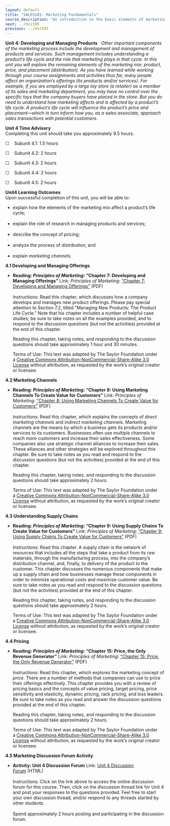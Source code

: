 ```yaml
---
layout: default
title: "SALES101: Marketing Fundamentals"
course_description: "An introduction to the basic elements of marketing for businesses and nonprofit organizations."
next: ../Unit05
previous: ../Unit03
---
```

**Unit 4: Developing and Managing Products** <span id="4"></span> 
*Other important components of the marketing process include the
development and management of products and services. Such management
includes understanding a product’s life cycle and the role that
marketing plays in that cycle. In this unit you will explore the
remaining elements of the marketing mix: product, price, and placement
(distribution). As you have learned while working through your course
assignments and activities thus far, many people affect an
organization’s offerings (its products and/or services). For example, if
you are employed by a large toy store (a retailer) as a member of its
sales and marketing department, you may have no control over the
specific toys that the company buyers have placed in the store. But you
do need to understand how marketing affects and is affected by a
product’s life cycle. A product’s life cycle will influence the
product’s price and placement—which in turn inform how you, as a sales
associate, approach sales transactions with potential customers.*

**Unit 4 Time Advisory**  
Completing this unit should take you approximately 9.5 hours.  
  
 ☐    Subunit 4.1: 1.5 hours  
  
 ☐    Subunit 4.2: 2 hours  
  
 ☐    Subunit 4.3: 2 hours  
  
 ☐    Subunit 4.4: 2 hours  
  
 ☐    Subunit 4.5: 2 hours

**Unit4 Learning Outcomes**  
Upon successful completion of this unit, you will be able to:  
-   explain how the elements of the marketing mix affect a product’s
    life cycle;  
      
-   explain the role of research in managing products and services;  
      
-   describe the concept of *pricing*;  
      
-   analyze the process of *distribution*; and  
      
-   explain *marketing channels*.

**4.1 Developing and Managing Offerings** <span id="4.1"></span> 
-   **Reading: *Principles of Marketing*: “Chapter 7: Developing and
    Managing Offerings”**
    Link: *Principles of Marketing*: [“Chapter 7: Developing and
    Managing
    Offerings”](https://resources.saylor.org/archived/textbooks/Principles%20of%20Marketing.pdf) (PDF)  
        
     Instructions: Read this chapter, which discusses how a company
    develops and manages new product offerings. Please pay special
    attention to Section 7.2, titled “Managing New Products: The Product
    Life Cycle.” Note that his chapter includes a number of helpful case
    studies; be sure to take notes on all the examples provided, and to
    respond to the discussion questions (but not the activities)
    provided at the end of this chapter.  
      
     Reading this chapter, taking notes, and responding to the
    discussion questions should take approximately 1 hour and 30
    minutes.  
      
     Terms of Use: This text was adapted by The Saylor Foundation under
    a [Creative Commons Attribution-NonCommercial-Share-Alike 3.0
    License](http://creativecommons.org/licenses/by-nc-sa/3.0/) without
    attribution, as requested by the work’s original creator or
    licensee.

**4.2 Marketing Channels** <span id="4.2"></span> 
-   **Reading: *Principles of Marketing*: “Chapter 8: Using Marketing
    Channels To Create Value for Customers”**
    Link: *Principles of Marketing*: [“Chapter 8: Using Marketing
    Channels To Create Value for
    Customers”](https://resources.saylor.org/archived/textbooks/Principles%20of%20Marketing.pdf) (PDF)  
        
     Instructions: Read this chapter, which explains the concepts of
    *direct marketing channels* and *indirect marketing channels*.
    Marketing channels are the means by which a business gets its
    products and/or services to its customers. Businesses often use
    multiple channels to reach more customers and increase their sales
    effectiveness. Some companies also use strategic channel alliances
    to increase their sales. These alliances and other strategies will
    be explored throughout this chapter. Be sure to take notes as you
    read and respond to the discussion questions (but not the
    activities) provided at the end of this chapter.  
      
     Reading this chapter, taking notes, and responding to the
    discussion questions should take approximately 2 hours.  
      
     Terms of Use: This text was adapted by The Saylor Foundation under
    a [Creative Commons Attribution-NonCommercial-Share-Alike 3.0
    License](http://creativecommons.org/licenses/by-nc-sa/3.0/) without
    attribution, as requested by the work’s original creator or
    licensee.

**4.3 Understanding Supply Chains** <span id="4.3"></span> 
-   **Reading: *Principles of Marketing*: “Chapter 9: Using Supply
    Chains To Create Value for Customers”**
    Link: *Principles of Marketing*: [“Chapter 9: Using Supply Chains To
    Create Value for
    Customers”](https://resources.saylor.org/archived/textbooks/Principles%20of%20Marketing.pdf) (PDF)  
        
     Instructions: Read this chapter. A supply chain is the network of
    resources that includes all the steps that take a product from its
    raw materials, through the manufacturing process, into the company’s
    distribution channel, and, finally, to delivery of the product to
    the customer. This chapter discusses the numerous components that
    make up a supply chain and how businesses manage these components in
    order to minimize operational costs and maximize customer value. Be
    sure to take notes as you read and respond to the discussion
    questions (but not the activities) provided at the end of this
    chapter.  
      
     Reading this chapter, taking notes, and responding to the
    discussion questions should take approximately 2 hours.  
      
     Terms of Use: This text was adapted by The Saylor Foundation under
    a [Creative Commons Attribution-NonCommercial-Share-Alike 3.0
    License](http://creativecommons.org/licenses/by-nc-sa/3.0/) without
    attribution, as requested by the work’s original creator or
    licensee.

**4.4 Pricing** <span id="4.4"></span> 
-   **Reading: *Principles of Marketing*: “Chapter 15: Price, the Only
    Revenue Generator”**
    Link: *Principles of Marketing*: [“Chapter 15: Price, the Only
    Revenue
    Generator”](https://resources.saylor.org/archived/textbooks/Principles%20of%20Marketing.pdf) (PDF)  
        
     Instructions: Read this chapter, which explores the marketing
    concept of *price*. There are a number of methods that companies can
    use to price their offerings effectively. This chapter provides you
    with a review of pricing basics and the concepts of value pricing,
    target pricing, price sensitivity and elasticity, dynamic pricing,
    rack pricing, and loss leaders. Be sure to take notes as you read
    and answer the discussion questions provided at the end of this
    chapter.  
      
     Reading this chapter, taking notes, and responding to the
    discussion questions should take approximately 2 hours.  
      
     Terms of Use: This text was adapted by The Saylor Foundation under
    a [Creative Commons Attribution-NonCommercial-Share-Alike 3.0
    License](http://creativecommons.org/licenses/by-nc-sa/3.0/) without
    attribution, as requested by the work’s original creator or
    licensee.

**4.5 Marketing Discussion Forum Activity** <span id="4.5"></span> 
-   **Activity: Unit 4 Discussion Forum**
    Link: [Unit 4 Discussion
    Forum](http://forums.saylor.org/forum/professional-development/certificate-programs/sales101-marketing-fundamentals/) (HTML)  
        
     Instructions: Click on the link above to access the online
    discussion forum for this course. Then, click on the discussion
    thread link for Unit 4 and post your responses to the questions
    provided. Feel free to start your own discussion thread, and/or
    respond to any threads started by other students.  
        
     Spend approximately 2 hours posting and participating in the
    discussion forum.


